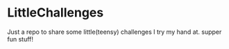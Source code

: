 LittleChallenges
================

Just a repo to share some little(teensy) challenges I try my hand at. supper fun stuff!
